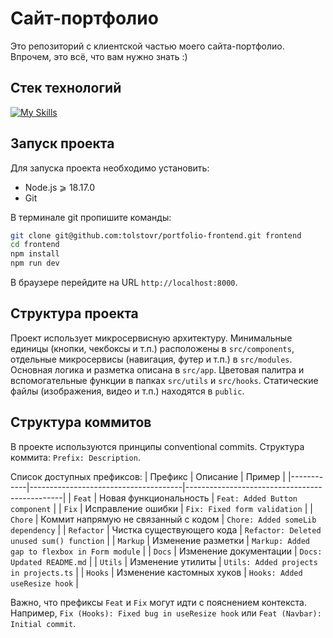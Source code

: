 # Сайт-портфолио
Это репозиторий с клиентской частью моего сайта-портфолио. Впрочем, это всё, что вам нужно знать :)

## Стек технологий
[![My Skills](https://skillicons.dev/icons?i=ts,react,nextjs,sass,vite,yarn,vercel)](https://skillicons.dev)

## Запуск проекта
Для запуска проекта необходимо установить:
- Node.js &geqslant; 18.17.0
- Git

В терминале git пропишите команды:
```bash
git clone git@github.com:tolstovr/portfolio-frontend.git frontend
cd frontend
npm install
npm run dev
```
В браузере перейдите на URL `http://localhost:8000`.

## Структура проекта
Проект использует микросервисную архитектуру. Минимальные единицы (кнопки, чекбоксы и т.п.) расположены в `src/components`, отдельные микросервисы (навигация, футер и т.п.) в `src/modules`. Основная логика и разметка описана в `src/app`. Цветовая палитра и вспомогательные функции в папках `src/utils` и `src/hooks`. Статические файлы (изображения, видео и т.п.) находятся в `public`.

## Структура коммитов
В проекте используются принципы conventional commits. Структура коммита: `Prefix: Description`.

Список доступных префиксов:
| Префикс    | Описание                             | Пример                                        |
|------------|--------------------------------------|-----------------------------------------------|
| `Feat`     | Новая функциональность               | `Feat: Added Button component`                |
| `Fix`      | Исправление ошибки                   | `Fix: Fixed form validation`                  |
| `Chore`    | Коммит напрямую не связанный с кодом | `Chore: Added someLib dependency`             |
| `Refactor` | Чистка существующего кода            | `Refactor: Deleted unused sum() function`     |
| `Markup`   | Изменение разметки                   | `Markup: Added gap to flexbox in Form module` |
| `Docs`     | Изменение документации               | `Docs: Updated README.md`                     |
| `Utils`    | Изменение утилиты                    | `Utils: Added projects in projects.ts`        |
| `Hooks`    | Изменение кастомных хуков            | `Hooks: Added useResize hook`                 |

Важно, что префиксы `Feat` и `Fix` могут идти с пояснением контекста. Например, `Fix (Hooks): Fixed bug in useResize hook` или `Feat (Navbar): Initial commit`.